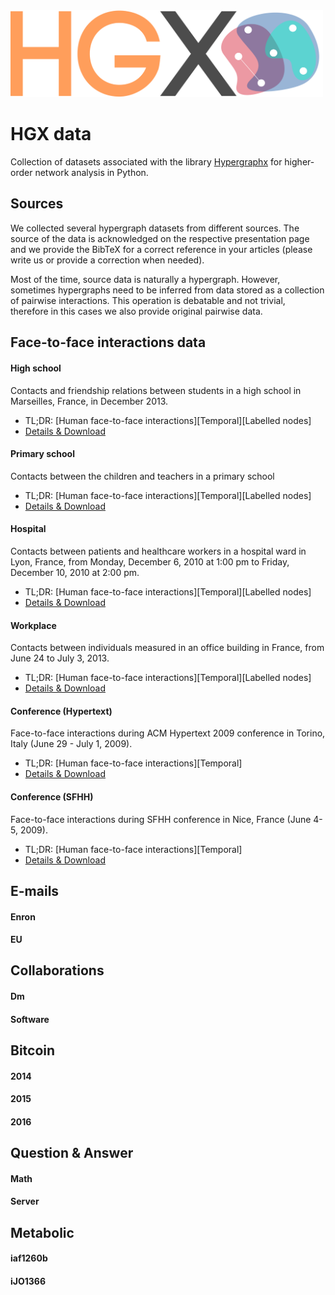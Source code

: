 <img src="logo/logo.png" width="500" title="HGX logo">

# HGX data
Collection of datasets associated with the library [Hypergraphx](https://github.com/HGX-Team/hypergraphx) for higher-order network analysis in Python. 

## Sources

We collected several hypergraph datasets from different sources. The source of the data is acknowledged on the respective presentation page and we provide the BibTeX for a correct reference in your articles (please write us or provide a correction when needed). 

Most of the time, source data is naturally a hypergraph. However, sometimes hypergraphs need to be inferred from data stored as a collection of pairwise interactions. This operation is debatable and not trivial, therefore in this cases we also provide original pairwise data.   

## Face-to-face interactions data

#### High school
Contacts and friendship relations between students in a high school in Marseilles, France, in December 2013.
* TL;DR: [Human face-to-face interactions][Temporal][Labelled nodes] 
* [Details & Download](https://github.com/HGX-Team/data/tree/main/contacts/high-school)

#### Primary school
Contacts between the children and teachers in a primary school 
* TL;DR: [Human face-to-face interactions][Temporal][Labelled nodes] 
* [Details & Download](https://github.com/HGX-Team/data/tree/main/contacts/primary-school)

#### Hospital
Contacts between patients and healthcare workers in a hospital ward in Lyon, France, from Monday, December 6, 2010 at 1:00 pm to Friday, December 10, 2010 at 2:00 pm.
* TL;DR: [Human face-to-face interactions][Temporal][Labelled nodes] 
* [Details & Download](https://github.com/HGX-Team/data/tree/main/contacts/hospital)

#### Workplace
Contacts between individuals measured in an office building in France, from June 24 to July 3, 2013.
* TL;DR: [Human face-to-face interactions][Temporal][Labelled nodes] 
* [Details & Download](https://github.com/HGX-Team/data/tree/main/contacts/workplace)

#### Conference (Hypertext)
Face-to-face interactions during ACM Hypertext 2009 conference in Torino, Italy (June 29 - July 1, 2009).
* TL;DR: [Human face-to-face interactions][Temporal]
* [Details & Download](https://github.com/HGX-Team/data/tree/main/contacts/conference-hypertext)

#### Conference (SFHH)
Face-to-face interactions during SFHH conference in Nice, France (June 4-5, 2009).
* TL;DR: [Human face-to-face interactions][Temporal] 
* [Details & Download](https://github.com/HGX-Team/data/tree/main/contacts/conference-sfhh)

## E-mails

#### Enron

#### EU

## Collaborations

#### Dm

#### Software

## Bitcoin

#### 2014

#### 2015

#### 2016

## Question & Answer

#### Math

#### Server

## Metabolic

#### iaf1260b

#### iJO1366
